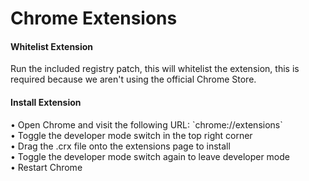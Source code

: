 # Chrome Extensions

<h4>Whitelist Extension</h4>
Run the included registry patch, this will whitelist the extension, this is required because we aren't using the official Chrome Store.<br>


<h4>Install Extension</h4>
• Open Chrome and visit the following URL: `chrome://extensions` <br>
• Toggle the developer mode switch in the top right corner <br>
• Drag the .crx file onto the extensions page to install <br>
• Toggle the developer mode switch again to leave developer mode<br>
• Restart Chrome <br>
